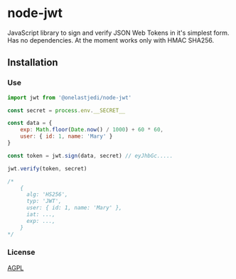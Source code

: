# node-jwt

JavaScript library to sign and verify JSON Web Tokens in it's simplest form. 
Has no dependencies. At the moment works only with HMAC SHA256. 

## Installation

### Use

```js
import jwt from '@onelastjedi/node-jwt'

const secret = process.env.__SECRET__

const data = { 
    exp: Math.floor(Date.now() / 1000) + 60 * 60,
    user: { id: 1, name: 'Mary' }
}

const token = jwt.sign(data, secret) // eyJhbGc.....

jwt.verify(token, secret)

/* 
    {
      alg: 'HS256',
      typ: 'JWT',
      user: { id: 1, name: 'Mary' },
      iat: ...,
      exp: ...,
    }
*/

```

### License

[AGPL](LICENSE)
